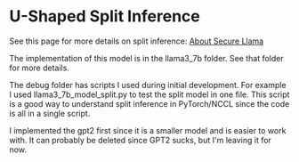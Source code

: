 # U-Shaped Split Inference

See this page for more details on split inference: [About Secure Llama](https://d2lt92f6mmvv10.cloudfront.net/about.html)

The implementation of this model is in the llama3_7b folder.  See that folder for more details. 

The debug folder has scripts I used during initial development.  For example I used llama3_7b_model_split.py to test the split model in one file.  This script is a good way to understand split inference in PyTorch/NCCL since the code is all in a single script.  

I implemented the gpt2 first since it is a smaller model and is easier to work with. It can probably be deleted since GPT2 sucks, but I'm leaving it for now. 



[comment]: <img src="llama3_7b/client/frontend/image.jpg" alt="Alt text"  style="max-width:40%; height:auto;">